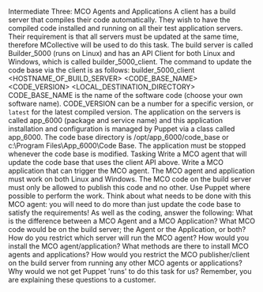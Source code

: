 Intermediate Three: MCO Agents and Applications
A client has a build server that compiles their code automatically.  They wish to have the compiled code installed and running on all their test application servers.  Their requirement is that all servers must be updated at the same time, therefore MCollective will be used to do this task.
The build server is called Builder_5000 (runs on Linux) and has an API Client for both Linux and Windows, which is called builder_5000_client.  The command to update the code base via the client is as follows:
builder_5000_client <HOSTNAME_OF_BUILD_SERVER> <CODE_BASE_NAME> <CODE_VERSION> <LOCAL_DESTINATION_DIRECTORY>
CODE_BASE_NAME is the name of the software code (choose your own software name).
CODE_VERSION can be a number for a specific version, or `latest` for the latest compiled version.
The application on the servers is called app_6000 (package and service name) and this application installation and configuration is managed by Puppet via a class called app_6000.  The code base directory is /opt/app_6000/code_base or c:\Program Files\App_6000\Code Base.  The application must be stopped whenever the code base is modified.
Tasking
Write a MCO agent that will update the code base that uses the client API above.
Write a MCO application that can trigger the MCO agent.
The MCO agent and application must work on both Linux and Windows.
The MCO code on the build server must only be allowed to publish this code and no other.
Use Puppet where possible to perform the work.
Think about what needs to be done with this MCO agent: you will need to do more than just update the code base to satisfy the requirements!
As well as the coding, answer the following:
What is the difference between a MCO Agent and a MCO Application?
What MCO code would be on the build server; the Agent or the Application, or both?
How do you restrict which server will run the MCO agent?
How would you install the MCO agent/application?
What methods are there to install MCO agents and applications?
How would you restrict the MCO publisher/client on the build server from running any other MCO agents or applications?
Why would we not get Puppet 'runs' to do this task for us?
Remember, you are explaining these questions to a customer.
